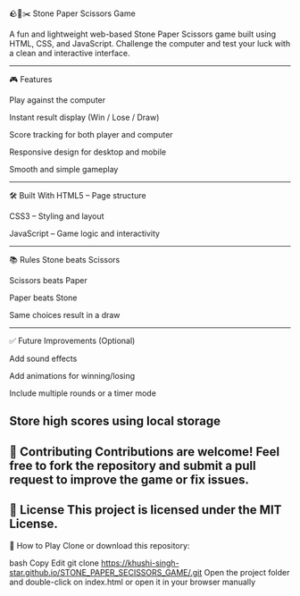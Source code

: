 🪨📄✂️ Stone Paper Scissors Game

A fun and lightweight web-based Stone Paper Scissors game built using HTML, CSS, and JavaScript. Challenge the computer and test your luck with a clean and interactive interface.

---

🎮 Features

Play against the computer

Instant result display (Win / Lose / Draw)

Score tracking for both player and computer

Responsive design for desktop and mobile

Smooth and simple gameplay

---

🛠️ Built With
HTML5 – Page structure

CSS3 – Styling and layout

JavaScript – Game logic and interactivity

---

📚 Rules
Stone beats Scissors

Scissors beats Paper

Paper beats Stone

Same choices result in a draw

---

✅ Future Improvements (Optional)

Add sound effects

Add animations for winning/losing

Include multiple rounds or a timer mode

Store high scores using local storage
---

🤝 Contributing
Contributions are welcome! Feel free to fork the repository and submit a pull request to improve the game or fix issues.
---

📄 License
This project is licensed under the MIT License.
---
🚀 How to Play
Clone or download this repository:

bash
Copy
Edit
git clone https://khushi-singh-star.github.io/STONE_PAPER_SECISSORS_GAME/.git
Open the project folder and double-click on index.html
or open it in your browser manually

